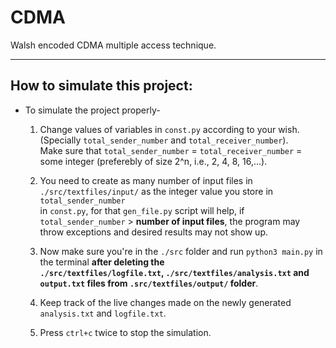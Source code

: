 # CDMA

Walsh encoded CDMA multiple access technique.

<hr>


## How to simulate this project:


* To simulate the project properly-

    1. Change values of variables in ```const.py``` according to your wish. (Specially ```total_sender_number``` and ```total_receiver_number```).\
    Make sure that ```total_sender_number``` = ```total_receiver_number``` = some integer (preferebly of size 2^n, i.e., 2, 4, 8, 16,...).

    2. You need to create as many number of input files in ```./src/textfiles/input/``` as the integer value you store in ```total_sender_number```\
     in ```const.py```, for that ```gen_file.py``` script will help, if ```total_sender_number``` > **number of input files**, the program may \
     throw exceptions and desired results may not show up.

    3. Now make sure you're in the ```./src``` folder and run ```python3 main.py``` in the terminal **after deleting the\
    ```./src/textfiles/logfile.txt```, ```./src/textfiles/analysis.txt``` and ```output.txt``` files from ```.src/textfiles/output/``` folder**.

    4. Keep track of the live changes made on the newly generated ```analysis.txt``` and ```logfile.txt```.

    5. Press ```ctrl+c``` twice to stop the simulation.
